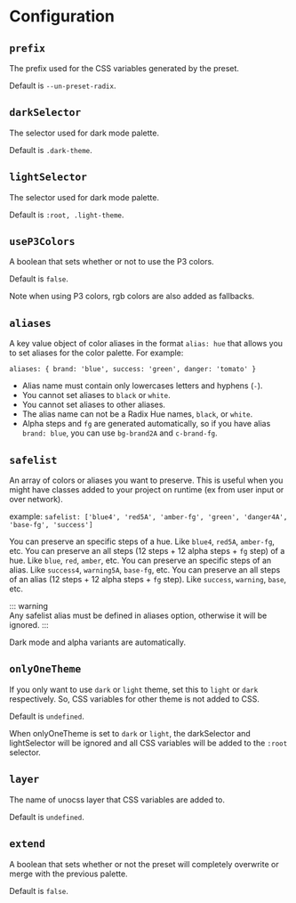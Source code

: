   # Configuration

## `prefix`

The prefix used for the CSS variables generated by the preset. 

Default is `--un-preset-radix`.

## `darkSelector`

The selector used for dark mode palette. 

Default is `.dark-theme`.

## `lightSelector`

The selector used for dark mode palette. 

Default is `:root, .light-theme`.

## `useP3Colors` 

A boolean that sets whether or not to use the P3 colors.

Default is `false`. 

Note when using P3 colors, rgb colors are also added as fallbacks.

## `aliases`

A key value object of color aliases in the format `alias: hue` that allows you to set aliases for the color palette. For example:

`aliases: { brand: 'blue', success: 'green', danger: 'tomato' }`

- Alias name must contain only lowercases letters and hyphens (`-`).
- You cannot set aliases to `black` or `white`.
- You cannot set aliases to other aliases.
- The alias name can not be a Radix Hue names, `black`, or `white`.
- Alpha steps and `fg` are generated automatically, so if you have alias `brand: blue`, you can use `bg-brand2A` and `c-brand-fg`.

## `safelist`

An array of colors or aliases you want to preserve. This is useful when you might have classes added to your project on runtime (ex from user input or over network).

example: `safelist: ['blue4', 'red5A', 'amber-fg', 'green', 'danger4A', 'base-fg', 'success']`

You can preserve an specific steps of a hue. Like `blue4`, `red5A`, `amber-fg`, etc.
You can preserve an all steps (12 steps + 12 alpha steps + `fg` step) of a hue. Like `blue`, `red`, `amber`, etc.
You can preserve an specific steps of an alias. Like `success4`, `warning5A`, `base-fg`, etc.
You can preserve an all steps of an alias (12 steps + 12 alpha steps + `fg` step). Like `success`, `warning`, `base`, etc.

::: warning  
Any safelist alias must be defined in aliases option, otherwise it will be ignored.
:::

Dark mode and alpha variants are automatically.


## `onlyOneTheme`

If you only want to use `dark` or `light` theme, set this to `light` or `dark` respectively. So, CSS variables for other theme is not added to CSS. 

Default is `undefined`.

When onlyOneTheme is set to `dark` or `light`, the darkSelector and lightSelector will be ignored and all CSS variables will be added to the `:root` selector.

## `layer`

The name of unocss layer that CSS variables are added to. 

Default is `undefined`.

## `extend`

A boolean that sets whether or not the preset will completely overwrite or merge with the previous palette.

Default is `false`.